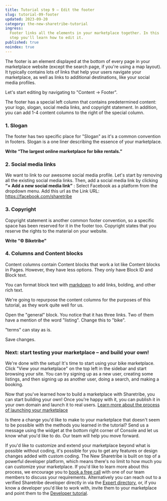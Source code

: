 ```yaml
---
title: Tutorial step 9 – Edit the footer
slug: tutorial-09-footer
updated: 2023-09-20
category: the-new-sharetribe-tutorial
ingress:
  Footer links all the elements in your marketplace together. In this
  step you'll learn how to edit it.
published: true
noindex: true
---
```


The footer is an element displayed at the bottom of every page in your
marketplace website (except the search page, if you're using a map
layout). It typically contains lots of links that help your users
navigate your marketplace, as well as links to additional destinations,
like your social media profiles.

Let's start editing by navigating to "Content → Footer".

The footer has a special left column that contains predetermined
content: your logo, slogan, social media links, and copyright statement.
In addition, you can add 1-4 content columns to the right of the special
column.

### 1. Slogan

The footer has two specific place for "Slogan" as it's a common
convention in footers. Slogan is a one liner describing the essence of
your marketplace.

**Write “The largest online marketplace for bike rentals.”**

### 2. Social media links

We want to link to our awesome social media profile. Let's start by
removing all the existing social media links. Then, add a social media
link by clicking **“+ Add a new social media link”** : Select Facebook
as a platform from the dropdown menu. Add this url as the Link URL:
https://facebook.com/sharetribe

### 3. Copyright

Copyright statement is another common footer convention, so a specific
space has been reserved for it in the footer too. Copyright states that
you reserve the rights to the material on your website.

**Write “© Biketribe"**

### 4. Columns and Content blocks

Content columns contain Content blocks that work a lot like Content
blocks in Pages. However, they have less options. They only have Block
ID and Block text.

You can format block text with
[markdown](https://www.markdownguide.org/basic-syntax/) to add links,
bolding, and other rich text.

We're going to repurpose the content columns for the purposes of this
tutorial, as they work quite well for us.

Open the "general" block. You notice that it has three links. Two of
them have a mention of the word "listing". Change this to "bike".

"terms" can stay as is.

Save changes.

### Next: start testing your marketplace – and build your own!

We're done with the setup! It's time to start using your bike
marketplace. Click "View your marketplace" on the top left in the
sidebar and start browsing your site. You can try signing up as a new
user, creating some listings, and then signing up as another user, doing
a search, and making a booking.

Now that you've learned how to build a marketplace with Sharetribe, you
can start building your own! Once you're happy with it, you can publish
it in your own domain and launch it to real users.
[Learn more about the process of launching your marketplace](www.sharetribe.com/docs/the-new-sharetribe/going-live/)

Is there a change you'd like to make to your marketplace that doesn't
seem to be possible with the methods you learned in the tutorial? Send
us a message using the widget at the bottom right corner of Console and
let us know what you'd like to do. Our team will help you move forward.

If you'd like to customize and extend your marketplace beyond what is
possible without coding, it's possible for you to get any features or
design changes added with custom coding. The New Sharetribe is built on
top of a powerful developer platform, which means there's no limit to
how much you can customize your marketplace. If you'd like to learn more
about this process, we encourage you to
[book a free call](https://calendly.com/the-new-sharetribe-pilot-discussions/onboarding-feedback)
with one of our team members to discuss your requirements. Alternatively
you can reach out to a verified Sharetribe developer directly in via the
[Expert directory](https://www.sharetribe.com/experts/), or, if you know
a developer you'd like to work with, invite them to your marketplace and
point them to the
[Developer tutorial](https://www.sharetribe.com/docs/tutorial/introduction/).
